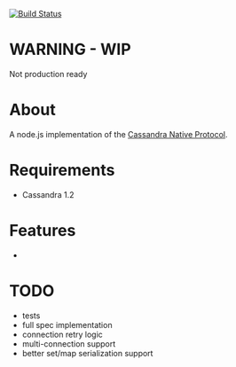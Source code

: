 [![Build Status](https://travis-ci.org/dimerica-industries/node-cql.png)](https://travis-ci.org/dimerica-industries/node-cql)

# WARNING - WIP
Not production ready

# About
A node.js implementation of the [Cassandra Native Protocol](https://github.com/apache/cassandra/blob/trunk/doc/native_protocol.spec).

# Requirements
* Cassandra 1.2

# Features
* 

# TODO
* tests
* full spec implementation
* connection retry logic
* multi-connection support
* better set/map serialization support


